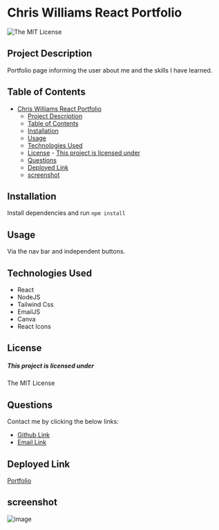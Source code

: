 # Chris Williams React Portfolio
![The MIT License](https://img.shields.io/badge/license-MIT-green)

## Project Description
Portfolio page informing the user about me and the skills I have learned.
## Table of Contents
- [Chris Williams React Portfolio](#chris-williams-react-portfolio)
  - [Project Description](#project-description)
  - [Table of Contents](#table-of-contents)
  - [Installation](#installation)
  - [Usage](#usage)
  - [Technologies Used](#technologies-used)
  - [License](#license)
        - [This project is licensed under](#this-project-is-licensed-under)
  - [Questions](#questions)
  - [Deployed Link](#deployed-link)
  - [screenshot](#screenshot)
 
## Installation
Install dependencies and run `npm install`
## Usage
Via the nav bar and independent buttons.
## Technologies Used
* React
* NodeJS
* Tailwind Css
* EmailJS
* Canva
* React Icons
## License
##### This project is licensed under
The MIT License
## Questions
Contact me by clicking the below links:
* [Github Link](https://github.com/deftonechris)
* [Email Link](mailto:chris.t.williams417@gmail.com)
## Deployed Link
[Portfolio](http://www.chriswillthedev.com/)
## screenshot
![image](https://user-images.githubusercontent.com/103149149/193199338-3e74c0ca-c87b-43b6-94ce-59c977c97a2a.png)
